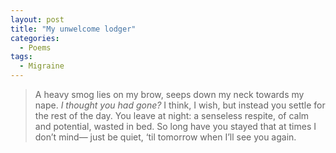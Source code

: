 ```yaml
---
layout: post
title: "My unwelcome lodger"
categories:
  - Poems
tags:
  - Migraine
---
```

> A heavy smog lies on my brow, seeps down my neck towards my nape. *I thought you had gone?* I think, I wish, but instead you settle for the rest of the day. You leave at night: a senseless respite, of calm and potential, wasted in bed. So long have you stayed that at times I don’t mind— just be quiet, ‘til tomorrow when I’ll see you again.
